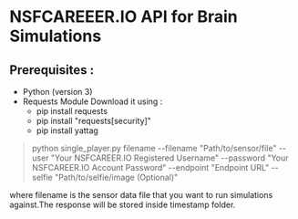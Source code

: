 # NSFCAREEER.IO API for Brain Simulations 

## Prerequisites :

- Python (version 3)
- Requests Module Download it using : 
  - pip install requests
  - pip install "requests[security]" 
  - pip install yattag
 
> python single_player.py filename --filename "Path/to/sensor/file" --user "Your NSFCAREER.IO Registered Username" --password "Your NSFCAREER.IO Account Password" --endpoint "Endpoint URL" --selfie "Path/to/selfie/image (Optional)"

where filename is the sensor data file that you want to run simulations against.The response will be stored inside timestamp folder.
